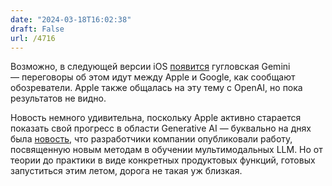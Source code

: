 ```yaml
---
date: "2024-03-18T16:02:38"
draft: False
url: /4716
---
```


Возможно, в следующей версии iOS [появится](https://www.bloomberg.com/news/articles/2024-03-18/apple-in-talks-to-license-google-gemini-for-iphone-ios-18-generative-ai-tools) гугловская Gemini — переговоры об этом идут между Apple и Google, как сообщают обозреватели. Apple также общалась на эту тему с OpenAI, но пока результатов не видно.

Новость немного удивительна, поскольку Apple активно старается показать свой прогресс в области Generative AI — буквально на днях была [новость](https://venturebeat.com/ai/apple-researchers-achieve-breakthroughs-in-multimodal-ai-as-company-ramps-up-investments/), что разработчики компании опубликовали работу, посвященную новым методам в обучении мультимодальных LLM. Но от теории до практики в виде конкретных продуктовых функций, готовых запуститься этим летом, дорога не такая уж близкая.
